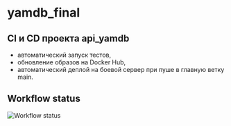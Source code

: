# yamdb_final
## CI и CD проекта api_yamdb
- автоматический запуск тестов,
- обновление образов на Docker Hub,
- автоматический деплой на боевой сервер при пуше в главную ветку main.

## Workflow status
![Workflow status](https://github.com/vovquewa/yamdb_final/actions/workflows/yamdb_workflow.yml/badge.svg)